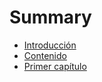 # Summary
* [Introducción](README.md)
* [Contenido](contenido.md)
* [Primer capítulo](primer-capitulo.md)
